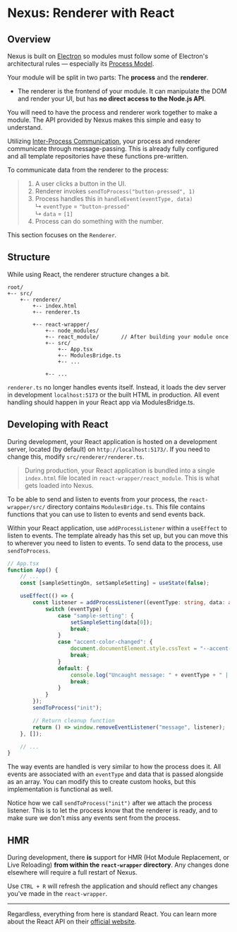# Nexus: Renderer with React

## Overview
Nexus is built on [Electron](https://www.electronjs.org/) so modules must follow some of Electron's architectural rules — especially its [Process Model](https://www.electronjs.org/docs/latest/tutorial/process-model).

Your module will be split in two parts: The **process** and the **renderer**. 
- The renderer is the frontend of your module. It can manipulate the DOM and render your UI, but has **no direct access to the Node.js API**.

You will need to have the process and renderer work together to make a module. The API provided by Nexus makes this simple and easy to understand.

Utilizing [Inter-Process Communication](https://www.electronjs.org/docs/latest/tutorial/ipc), your process and renderer communicate through message-passing. This is already fully configured and all template repositories have these functions pre-written.

To communicate data from the renderer to the process:

> 1. A user clicks a button in the UI.
> 2. Renderer invokes  `sendToProcess("button-pressed", 1)`
> 3. Process handles this in `handleEvent(eventType, data)`   
>       ↳ `eventType` = `"button-pressed"`   
>       ↳ `data` = `[1]`   
> 4. Process can do something with the number. 

This section focuses on the `Renderer`.


## Structure

While using React, the renderer structure changes a bit.

```
root/
+-- src/
    +-- renderer/
        +-- index.html
        +-- renderer.ts

        +-- react-wrapper/
            +-- node_modules/
            +-- react_module/       // After building your module once
            +-- src/
                +-- App.tsx
                +-- ModulesBridge.ts
                +-- ...

            +-- ...
```

`renderer.ts` no longer handles events itself. Instead, it loads the dev server in development `localhost:5173` or the built HTML in production. All event handling should happen in your React app via ModulesBridge.ts.

## Developing with React
During development, your React application is hosted on a development server, located (by default) on `http://localhost:5173/`. If you need to change this, modify `src/renderer/renderer.ts`.

> During production, your React application is bundled into a single `index.html` file located in `react-wrapper/react_module`. This is what gets loaded into Nexus.

To be able to send and listen to events from your process, the `react-wrapper/src/` directory contains `ModulesBridge.ts`. This file contains functions that you can use to listen to events and send events back.

Within your React application, use `addProcessListener` within a `useEffect` to listen to events. The template already has this set up, but you can move this to wherever you need to listen to events. To send data to the process, use `sendToProcess`.

``` typescript
// App.tsx
function App() {
    // ...
    const [sampleSettingOn, setSampleSetting] = useState(false);

    useEffect(() => {
        const listener = addProcessListener((eventType: string, data: any[]) => {
            switch (eventType) {
                case "sample-setting": {
                    setSampleSetting(data[0]);
                    break;
                }
                case "accent-color-changed": {
                    document.documentElement.style.cssText = "--accent-color: " + data[0];
                    break;
                }
                default: {
                    console.log("Uncaught message: " + eventType + " | " + data)
                    break;
                }
            }
        });
        sendToProcess("init");

        // Return cleanup function
        return () => window.removeEventListener("message", listener); 
    }, []);

    // ...
}
```

The way events are handled is very similar to how the process does it. All events are associated with an `eventType` and data that is passed alongside as an array. You can modify this to create custom hooks, but this implementation is functional as well.

Notice how we call `sendToProcess("init")` after we attach the process listener. This is to let the process know that the renderer is ready, and to make sure we don't miss any events sent from the process.

## HMR
During development, there **is** support for HMR (Hot Module Replacement, or Live Reloading) **from within the `react-wrapper` directory**. Any changes done elsewhere will require a full restart of Nexus.

Use `CTRL + R` will refresh the application and should reflect any changes you've made in the `react-wrapper`.

---

Regardless, everything from here is standard React. You can learn more about the React API on their [official website](https://react.dev/learn).